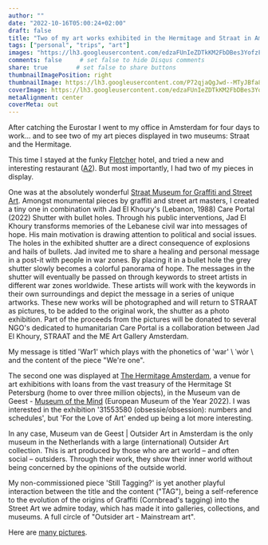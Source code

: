 ```yaml
---
author: ""
date: "2022-10-16T05:00:24+02:00"
draft: false
title: "Two of my art works exhibited in the Hermitage and Straat in Amsterdam"
tags: ["personal", "trips", "art"]
images: "https://lh3.googleusercontent.com/edzaFUnIeZDTkKM2FbDBes3YofzF0ekWsMYmcs3nTDtNobrZ2qx7NglR4wDa9I1ulsGCnOrynHQPzJ4TNxYHLhF8le9RCmMaiGcHs5XdLO8bdt9vaZZexp39_pIwnWoxCbVCxRKfN-o=w2400"
comments: false     # set false to hide Disqus comments
share: true        # set false to share buttons
thumbnailImagePosition: right
thumbnailImage: https://lh3.googleusercontent.com/P72qjaQgJwd--MTyJBfa81lBx4dFFFi_K0qg4KBaLnl5a7cWlKJvoFLvZm_YaL8m7ZSjvPHt-i1AnapHO2YgV-ZSDh59SmXLyE7wXgoEDDUWgeEaqrxadYqizfaGru9cTddPiBRNBYo=w2400
coverImage: https://lh3.googleusercontent.com/edzaFUnIeZDTkKM2FbDBes3YofzF0ekWsMYmcs3nTDtNobrZ2qx7NglR4wDa9I1ulsGCnOrynHQPzJ4TNxYHLhF8le9RCmMaiGcHs5XdLO8bdt9vaZZexp39_pIwnWoxCbVCxRKfN-o=w2400
metaAlignment: center
coverMeta: out
---
```


After catching the Eurostar I went to my office in Amsterdam for four days to work... and to see two of my art pieces displayed in two museums: Straat and the Hermitage.

<!--more-->

This time I stayed at the funky [Fletcher](https://info.fletcherhotelamsterdam.nl/) hotel, and tried a new and interesting restaurant ([A2](https://a2wereldrestaurant.com/)). But most importantly, I had two of my pieces in display.

One was at the absolutely wonderful [Straat Museum for Graffiti and Street Art](https://straatmuseum.com/en). Amongst monumental pieces by graffiti and street art masters, I created a tiny one in combination with Jad El Khoury's (Lebanon, 1988) Care Portal (2022) Shutter with bullet holes. Through his public interventions, Jad El Khoury transforms memories of the Lebanese civil war into messages of hope. His main motivation is drawing attention to political and social issues. The holes in the exhibited shutter are a direct consequence of explosions and hails of bullets. Jad invited me to share a healing and personal message in a post-it with people in war zones. By placing it in a bullet hole the grey shutter slowly becomes a colorful panorama of hope.
The messages in the shutter will eventually be passed on through keywords to street artists in different war zones worldwide. These artists will work with the keywords in their own surroundings and depict the message in a series of unique artworks. These new works will be photographed and will return to STRAAT as pictures, to be added to the original work, the shutter as a photo exhibition. Part of the proceeds from the pictures will be donated to several NGO's dedicated to humanitarian Care Portal is a collaboration between Jad El Khoury, STRAAT and the ME Art Gallery Amsterdam.

My message is titled 'War1' which plays with the phonetics of 'war' \ ˈwȯr \ and the content of the piece "We're one".

The second one was displayed at [The Hermitage Amsterdam](https://hermitage.nl/en/), a venue for art exhibitions with loans from the vast treasury of the Hermitage St Petersburg (home to over three million objects), in the Museum van de Geest - [Museum of the Mind](https://museumvandegeest.nl/english-information/) (European Museum of the Year 2022). I was interested in the exhibition '31553580 (obsessie/obsession): numbers and schedules', but 'For the Love of Art' ended up being a lot more interesting.

In any case, Museum van de Geest | Outsider Art in Amsterdam is the only museum in the Netherlands with a large (international) Outsider Art collection. This is art produced by those who are art world – and often social – outsiders. Through their work, they show their inner world without being concerned by the opinions of the outside world.

My non-commissioned piece 'Still Tagging?' is yet another playful interaction between the title and the content ("TAG"), being a self-reference to the evolution of the origins of Graffiti (Cornbread's tagging) into the Street Art we admire today, which has made it into galleries, collections, and museums. A full circle of "Outsider art - Mainstream art".

Here are [many pictures](https://photos.app.goo.gl/r6d5UForm2hyY2f27).




